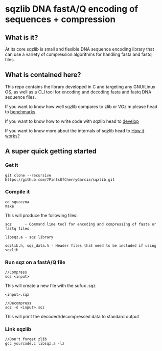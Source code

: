 # sqzlib DNA fastA/Q encoding of sequences + compression

## What is it?
At its core sqzlib is small and flexible DNA sequence encoding library that can use a variety of compression algorithms for handling fasta and fastq files.

## What is contained here?
This repo contains the library developed in C and targeting any GNU/Linux OS, as well as a CLI tool for encoding and decoding fasta and fastq DNA sequence files.

If you want to know how well sqzlib compares to zlib or VGzim please head to [benchmarks](www.example.com)

If you want to know how to write code with sqzlib head to [develop](www.example.com)

If you want to know more about the internals of sqzlib head to [How it works?](www.example.com)

## A super quick getting started 

### Get it

    git clone --recursive https://github.com/7PintsOfCherryGarcia/sqzlib.git

### Compile it

    cd squeezma
    make

This will produce the following files:

    sqz      - Command line tool for encoding and compressing of fasta or fastq files
    
    libsqz.a - sqz library
    
    sqzlib.h, sqz_data.h - Header files that need to be included if using sqzlib

### Run sqz on a fastA/Q file

    //Compress
    sqz <input>
    
This will create a new file with the sufux .sqz

    <input>.sqz

    //Decompress
    sqz -d <input>.sqz
    
This will print the decoded/decompressed data to standard output

### Link sqzlib 

    //Don't forget zlib
    gcc yourcode.c libsqz.a -lz


